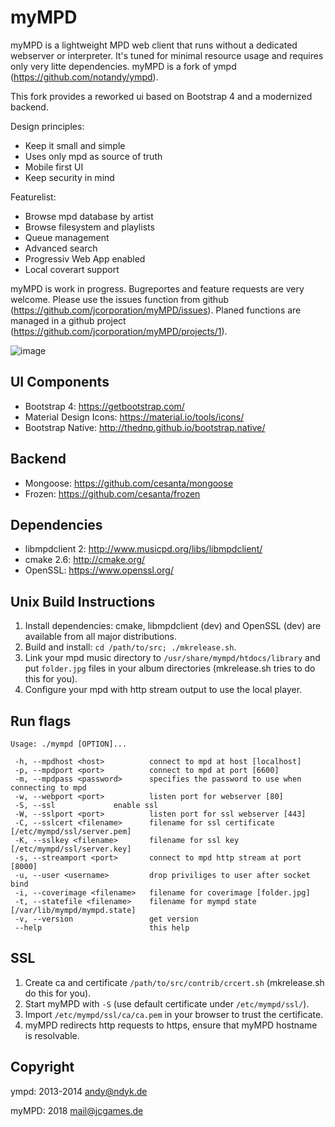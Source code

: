 myMPD
=====

myMPD is a lightweight MPD web client that runs without a dedicated webserver or interpreter. 
It's tuned for minimal resource usage and requires only very litte dependencies.
myMPD is a fork of ympd (https://github.com/notandy/ympd).

This fork provides a reworked ui based on Bootstrap 4 and a modernized backend.

Design principles:
 - Keep it small and simple
 - Uses only mpd as source of truth
 - Mobile first UI
 - Keep security in mind

Featurelist:
 - Browse mpd database by artist
 - Browse filesystem and playlists
 - Queue management
 - Advanced search
 - Progressiv Web App enabled
 - Local coverart support

myMPD is work in progress. Bugreportes and feature requests are very welcome. Please use the issues function from github (https://github.com/jcorporation/myMPD/issues).
Planed functions are managed in a github project (https://github.com/jcorporation/myMPD/projects/1).

![image](https://jcgames.de/stuff/myMPD/screenshots.gif)

UI Components
-------------
 - Bootstrap 4: https://getbootstrap.com/
 - Material Design Icons: https://material.io/tools/icons/
 - Bootstrap Native: http://thednp.github.io/bootstrap.native/

Backend
-------
 - Mongoose: https://github.com/cesanta/mongoose
 - Frozen: https://github.com/cesanta/frozen

Dependencies
------------
 - libmpdclient 2: http://www.musicpd.org/libs/libmpdclient/
 - cmake 2.6: http://cmake.org/
 - OpenSSL: https://www.openssl.org/

Unix Build Instructions
-----------------------

1. Install dependencies: cmake, libmpdclient (dev) and OpenSSL (dev) are available from all major distributions.
2. Build and install: ```cd /path/to/src; ./mkrelease.sh```.
3. Link your mpd music directory to ```/usr/share/mympd/htdocs/library``` and put ```folder.jpg``` files in your album directories (mkrelease.sh tries to do this for you).
4. Configure your mpd with http stream output to use the local player.

Run flags
---------
```
Usage: ./mympd [OPTION]...

 -h, --mpdhost <host>          connect to mpd at host [localhost]
 -p, --mpdport <port>          connect to mpd at port [6600]
 -m, --mpdpass <password>      specifies the password to use when connecting to mpd
 -w, --webport <port>          listen port for webserver [80]
 -S, --ssl		       enable ssl
 -W, --sslport <port>	       listen port for ssl webserver [443]
 -C, --sslcert <filename>      filename for ssl certificate [/etc/mympd/ssl/server.pem]
 -K, --sslkey <filename>       filename for ssl key [/etc/mympd/ssl/server.key]
 -s, --streamport <port>       connect to mpd http stream at port [8000]
 -u, --user <username>         drop priviliges to user after socket bind
 -i, --coverimage <filename>   filename for coverimage [folder.jpg]
 -t, --statefile <filename>    filename for mympd state [/var/lib/mympd/mympd.state]
 -v, --version                 get version
 --help                        this help
```

SSL
---

1. Create ca and certificate ```/path/to/src/contrib/crcert.sh``` (mkrelease.sh do this for you).
2. Start myMPD with ```-S``` (use default certificate under ```/etc/mympd/ssl/```).
3. Import ```/etc/mympd/ssl/ca/ca.pem``` in your browser to trust the certificate.
4. myMPD redirects http requests to https, ensure that myMPD hostname is resolvable.

Copyright
---------
ympd: 2013-2014 <andy@ndyk.de>

myMPD: 2018 <mail@jcgames.de>
